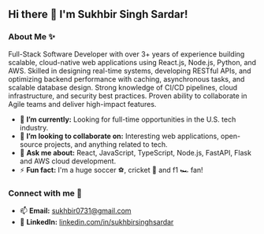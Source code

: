 ## Hi there 👋 I'm Sukhbir Singh Sardar!

### About Me ✨
Full-Stack Software Developer with over 3+ years of experience building scalable, cloud-native web applications using React.js, Node.js, Python, and AWS. Skilled in designing real-time systems, developing RESTful APIs, and optimizing backend performance with caching, asynchronous tasks, and scalable database design. Strong knowledge of CI/CD pipelines, cloud infrastructure, and security best practices. Proven ability to collaborate in Agile teams and deliver high-impact features.

- 🔭 **I’m currently:** Looking for full-time opportunities in the U.S. tech industry.
- 👯 **I’m looking to collaborate on:** Interesting web applications, open-source projects, and anything related to tech.
- 💬 **Ask me about:** React, JavaScript, TypeScript, Node.js, FastAPI, Flask and AWS cloud development.
- ⚡ **Fun fact:** I'm a huge soccer ⚽, cricket 🏏 and f1 🏎️ fan!

### Connect with me 🚀
- 📫 **Email:** [sukhbir0731@gmail.com](mailto:sukhbir0731@gmail.com)
- 💼 **LinkedIn:** [linkedin.com/in/sukhbirsinghsardar](https://linkedin.com/in/sukhbirsinghsardar)
